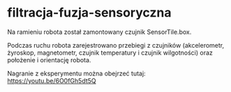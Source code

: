 # filtracja-fuzja-sensoryczna

Na ramieniu robota został zamontowany czujnik SensorTile.box.

Podczas ruchu robota zarejestrowano przebiegi z czujników (akcelerometr, żyroskop, magnetometr, czujnik temperatury i czujnik wilgotności) oraz położenie i orientację robota.

Nagranie z eksperymentu można obejrzeć tutaj: https://youtu.be/6O0fGh5dt5Q